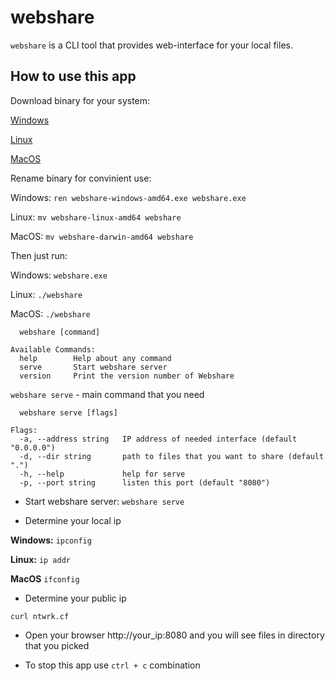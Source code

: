 # webshare

`webshare` is a CLI tool that provides web-interface for your local files.

## How to use this app

Download binary for your system:

[Windows](https://github.com/mxssl/webshare/releases/download/v0.0.2/webshare-windows-amd64.exe)

[Linux](https://github.com/mxssl/webshare/releases/download/v0.0.2/webshare-linux-amd64)

[MacOS](https://github.com/mxssl/webshare/releases/download/v0.0.2/webshare-darwin-amd64)

Rename binary for convinient use:

Windows: `ren webshare-windows-amd64.exe webshare.exe`

Linux: `mv webshare-linux-amd64 webshare`

MacOS: `mv webshare-darwin-amd64 webshare`

Then just run:

Windows: `webshare.exe`

Linux: `./webshare`

MacOS: `./webshare`

```
  webshare [command]

Available Commands:
  help        Help about any command
  serve       Start webshare server
  version     Print the version number of Webshare
```

`webshare serve` - main command that you need

```
  webshare serve [flags]

Flags:
  -a, --address string   IP address of needed interface (default "0.0.0.0")
  -d, --dir string       path to files that you want to share (default ".")
  -h, --help             help for serve
  -p, --port string      listen this port (default "8080")
```

*  Start webshare server: `webshare serve`

* Determine your local ip

**Windows:** `ipconfig`

**Linux:** `ip addr`

**MacOS** `ifconfig`

* Determine your public ip

```
curl ntwrk.cf
```

*  Open your browser http://your_ip:8080 and you will see files in directory that you picked

*  To stop this app use `ctrl + c` combination
